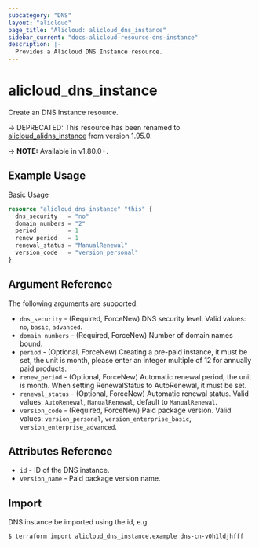 ```yaml
---
subcategory: "DNS"
layout: "alicloud"
page_title: "Alicloud: alicloud_dns_instance"
sidebar_current: "docs-alicloud-resource-dns-instance"
description: |-
  Provides a Alicloud DNS Instance resource.
---
```


# alicloud\_dns\_instance

Create an DNS Instance resource.

-> DEPRECATED: This resource has been renamed to [alicloud_alidns_instance](https://www.terraform.io/docs/providers/alicloud/r/alidns_instance) from version 1.95.0.

-> **NOTE:** Available in v1.80.0+.

## Example Usage

Basic Usage

```terraform
resource "alicloud_dns_instance" "this" {
  dns_security   = "no"
  domain_numbers = "2"
  period         = 1
  renew_period   = 1
  renewal_status = "ManualRenewal"
  version_code   = "version_personal"
}

```

## Argument Reference

The following arguments are supported:

* `dns_security` - (Required, ForceNew) DNS security level. Valid values: `no`, `basic`, `advanced`.
* `domain_numbers` - (Required, ForceNew) Number of domain names bound.
* `period` - (Optional, ForceNew) Creating a pre-paid instance, it must be set, the unit is month, please enter an integer multiple of 12 for annually paid products.
* `renew_period` - (Optional, ForceNew) Automatic renewal period, the unit is month. When setting RenewalStatus to AutoRenewal, it must be set.
* `renewal_status` - (Optional, ForceNew) Automatic renewal status. Valid values: `AutoRenewal`, `ManualRenewal`, default to `ManualRenewal`.
* `version_code` - (Required, ForceNew) Paid package version. Valid values: `version_personal`, `version_enterprise_basic`, `version_enterprise_advanced`.

## Attributes Reference

* `id` - ID of the DNS instance.
* `version_name` - Paid package version name.

## Import

DNS instance be imported using the id, e.g.

```shell
$ terraform import alicloud_dns_instance.example dns-cn-v0h1ldjhfff
```
